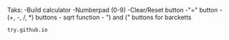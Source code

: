 Taks:
	-Build calculator
	-Numberpad (0-9)
	-Clear/Reset button
	-"=" button
	-(+, -, /, *) buttons
	- sqrt function
	- ") and (" buttons for barcketts

	try.github.io
